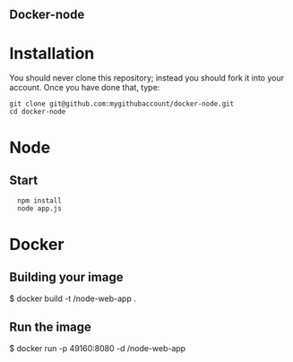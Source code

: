 ## Docker-node
# Installation

You should never clone this repository; instead you should fork it into your account. Once you have done that, type:

    git clone git@github.com:mygithubaccount/docker-node.git
    cd docker-node


# Node
## Start
      npm install 
      node app.js


# Docker
## Building your image
   
   $ docker build -t <your username>/node-web-app .

## Run the image
   
   $ docker run -p 49160:8080 -d <your username>/node-web-app



